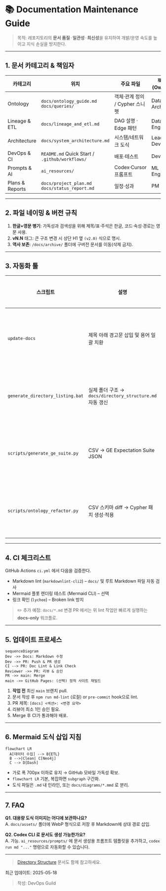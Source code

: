 # 📚 Documentation Maintenance Guide

> 목적: 레포지토리의 **문서 품질** · **일관성** · **최신성**을 유지하여 개발/운영 속도를 높이고 지식 손실을 방지한다.

---
## 1. 문서 카테고리 & 책임자
| 카테고리 | 위치 | 주요 파일 | 책임(Owner) |
|-----------|-------|-----------|-------------|
| Ontology  | `docs/ontology_guide.md` `docs/queries/` | 객체·관계 정의 / Cypher 스니펫 | Data Architect |
| Lineage & ETL | `docs/lineage_and_etl.md` | DAG 설명 · Edge 패턴 | Data Engineer |
| Architecture | `docs/system_architecture.md` | 시스템/네트워크 도식 | Lead Dev |
| DevOps & CI | `README.md` Quick Start / `.github/workflows/` | 배포·테스트 | DevOps |
| Prompts & AI | `ai_resources/` | Codex·Cursor 프롬프트 | ML Engineer |
| Plans & Reports | `docs/project_plan.md` `docs/status_report.md` | 일정·성과 | PM |

---
## 2. 파일 네이밍 & 버전 규칙
1. **한글+영문 병기**: 가독성과 검색성을 위해 제목/표·주석은 한글, 코드·속성·경로는 영문 사용.  
2. **vN.N** 태그: 큰 구조 변경 시 상단 H1 옆 `(v2.0)` 식으로 명시.  
3. **역사 보존**: `/docs/archive/` 폴더에 구버전 문서를 이동(삭제 금지).

---
## 3. 자동화 툴
| 스크립트 | 설명 | 사용 시점 |
|-----------|------|-----------|
| `update-docs` | 제목 아래 경고문 삽입 및 용어 일괄 치환 | 대규모 용어 변경 시 |
| `generate_directory_listing.bat` | 실제 폴더 구조 → `docs/directory_structure.md` 자동 갱신 | 폴더 추가/이동 후 | 
| `scripts/generate_ge_suite.py` | CSV → GE Expectation Suite JSON | 새 데이터셋 도입 시 | 
| `scripts/ontology_refactor.py` | CSV 스키마 diff → Cypher 패치 생성·적용 | 온톨로지 변경 시 |

---
## 4. CI 체크리스트
GitHub Actions `ci.yml` 에서 다음을 검증한다.
- Markdown lint (`markdownlint-cli2`) – `docs/` 및 루트 Markdown 파일 자동 검사
- Mermaid 플롯 렌더링 테스트 (Mermaid CLI) – 선택
- 링크 확인 (`lychee`) – Broken link 방지

> ✏️ 추가 예정: `docs/*.md` 변경 PR 에서는 위 lint 작업만 빠르게 실행하는 **docs-only** 워크플로.

---
## 5. 업데이트 프로세스
```mermaid
sequenceDiagram
Dev ->> Docs: Markdown 수정
Dev ->> PR: Push & PR 생성
CI --> PR: Doc Lint & Link Check
Reviewer ->> PR: 리뷰 & 승인
PR ->> main: Merge
main ->> GitHub Pages: (선택) 정적 사이트 재빌드
```
1. **작업 전** 최신 `main` 브랜치 pull.  
2. 문서 작성 후 `npm run md-lint` (로컬) or `pre-commit` hook으로 lint.  
3. PR 제목: `[docs] <섹션>: <변경 요약>`  
4. 리뷰어 최소 1인 승인 필요.  
5. Merge 후 CI가 통과해야 배포.

---
## 6. Mermaid 도식 삽입 지침
```mermaid
flowchart LR
  A[데이터 수집] --> B{ETL}
  B -->|Clean| C[Neo4j]
  C --> D[Dash]
```
- 가로 폭 700px 이하로 유지 → GitHub 모바일 가독성 확보.  
- `flowchart LR` 기본, 복잡하면 `subgraph` 구간화.  
- 도식 파일은 `.md` 내 인라인, 또는 `docs/diagrams/*.mmd` 로 분리.

---
## 7. FAQ
**Q1. 대용량 도식 이미지는 어디에 보관하나요?**  
A. `docs/assets/` 폴더에 WebP 형식으로 저장 후 Markdown에 상대 경로 삽입.

**Q2. Codex CLI 로 문서도 생성 가능한가요?**  
A. 가능. `ai_resources/prompts/` 에 문서 생성용 프롬프트 템플릿을 추가하고, `codex run md "..."` 명령으로 자동화할 수 있습니다.

---
> [Directory Structure](directory_structure.md) 문서도 함께 참고하세요.

최근 업데이트: 2025-05-18  
> 작성: DevOps Guild 
